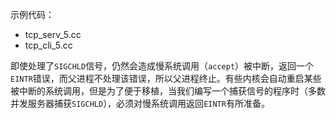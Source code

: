 

示例代码：
- tcp_serv_5.cc 
- tcp_cli_5.cc 

即使处理了`SIGCHLD`信号，仍然会造成慢系统调用（`accept`）被中断，返回一个`EINTR`错误，而父进程不处理该错误，所以父进程终止。有些内核会自动重启某些被中断的系统调用，但是为了便于移植，当我们编写一个捕获信号的程序时（多数并发服务器捕获`SIGCHLD`），必须对慢系统调用返回`EINTR`有所准备。
